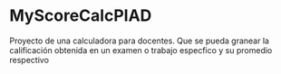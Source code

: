# MyScoreCalcPIAD
Proyecto de una calculadora para docentes. Que se pueda granear la calificación obtenida en un examen o trabajo especfico y su promedio respectivo
